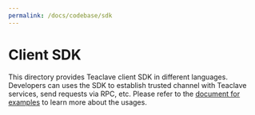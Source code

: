 ```yaml
---
permalink: /docs/codebase/sdk
---
```


# Client SDK

This directory provides Teaclave client SDK in different languages. Developers
can uses the SDK to establish trusted channel with Teaclave services, send
requests via RPC, etc. Please refer to the
[document for examples](../codebase/sdk.md) to learn more about the usages.
